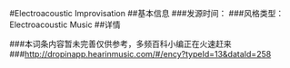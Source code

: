 #Electroacoustic Improvisation
##基本信息
###发源时间：
###风格类型：Electroacoustic Music
##详情


###本词条内容暂未完善仅供参考，多频百科小编正在火速赶来
###http://dropinapp.hearinmusic.com/#/ency?typeId=13&dataId=258
